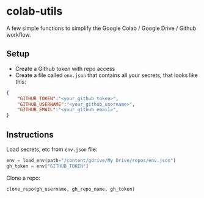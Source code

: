 # colab-utils
A few simple functions to simplify the Google Colab / Google Drive / Github workflow.

## Setup
- Create a Github token with repo access
- Create a file called `env.json` that contains all your secrets, that looks like this:
```json
{
    "GITHUB_TOKEN":"<your_github_token>",
    "GITHUB_USERNAME":"<your_github_username>",
    "GITHUB_EMAIL":"<your_github_email>",
}
```

## Instructions

Load secrets, etc from `env.json` file:

```python
env = load_env(path="/content/gdrive/My Drive/repos/env.json")
gh_token = env["GITHUB_TOKEN"]
```


Clone a repo:

```python
clone_repo(gh_username, gh_repo_name, gh_token)
```